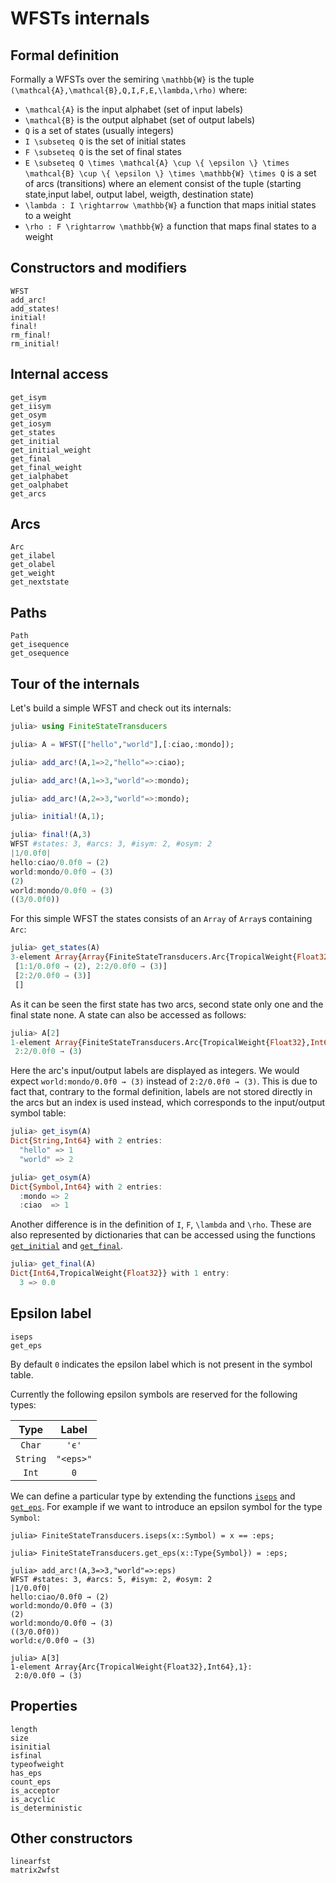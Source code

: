 # WFSTs internals

## Formal definition 

Formally a WFSTs over the semiring ``\mathbb{W}`` is the tuple ``(\mathcal{A},\mathcal{B},Q,I,F,E,\lambda,\rho)`` where:
* ``\mathcal{A}`` is the input alphabet (set of input labels)
* ``\mathcal{B}`` is the output alphabet (set of output labels)
* ``Q`` is a set of states (usually integers)
* ``I \subseteq Q`` is the set of initial states
* ``F \subseteq Q`` is the set of final states
* ``E \subseteq Q \times \mathcal{A} \cup \{ \epsilon \} \times \mathcal{B} \cup \{ \epsilon \} \times \mathbb{W} \times Q`` is a set of arcs (transitions) where an element consist of the tuple (starting state,input label, output label, weigth, destination state)
* ``\lambda : I \rightarrow \mathbb{W}`` a function that maps initial states to a weight 
* ``\rho : F \rightarrow \mathbb{W}`` a function that maps final states to a weight 

## Constructors and modifiers

```@docs
WFST
add_arc!
add_states!
initial!
final!
rm_final!
rm_initial!
```

## Internal access

```@docs
get_isym
get_iisym
get_osym
get_iosym
get_states
get_initial
get_initial_weight
get_final
get_final_weight
get_ialphabet
get_oalphabet
get_arcs
```

## Arcs
```@docs
Arc
get_ilabel
get_olabel
get_weight
get_nextstate
```

## Paths

```@docs
Path
get_isequence
get_osequence
```

## Tour of the internals

Let's build a simple WFST and check out its internals: 
```julia
julia> using FiniteStateTransducers

julia> A = WFST(["hello","world"],[:ciao,:mondo]);

julia> add_arc!(A,1=>2,"hello"=>:ciao);

julia> add_arc!(A,1=>3,"world"=>:mondo);

julia> add_arc!(A,2=>3,"world"=>:mondo);

julia> initial!(A,1);

julia> final!(A,3)
WFST #states: 3, #arcs: 3, #isym: 2, #osym: 2
|1/0.0f0|
hello:ciao/0.0f0 → (2)
world:mondo/0.0f0 → (3)
(2)
world:mondo/0.0f0 → (3)
((3/0.0f0))

```

For this simple WFST the states consists of an `Array` of `Array`s containing `Arc`:
```julia
julia> get_states(A)
3-element Array{Array{FiniteStateTransducers.Arc{TropicalWeight{Float32},Int64},1},1}:
 [1:1/0.0f0 → (2), 2:2/0.0f0 → (3)]
 [2:2/0.0f0 → (3)]
 []
```
As it can be seen the first state has two arcs, second state only one and the final state none.
A state can also be accessed as follows:
```julia
julia> A[2]
1-element Array{FiniteStateTransducers.Arc{TropicalWeight{Float32},Int64},1}:
 2:2/0.0f0 → (3)
```
Here the arc's input/output labels are displayed as integers. We would expect `world:mondo/0.0f0 → (3)` instead of `2:2/0.0f0 → (3)`. 
This is due to fact that, contrary to the formal definition, labels are not stored directly in the arcs but an index is used instead, which corresponds to the input/output symbol table:
```julia
julia> get_isym(A)
Dict{String,Int64} with 2 entries:
  "hello" => 1
  "world" => 2

julia> get_osym(A)
Dict{Symbol,Int64} with 2 entries:
  :mondo => 2
  :ciao  => 1
```

Another difference is in the definition of ``I``, ``F``, ``\lambda`` and ``\rho``.
These are also represented by dictionaries that can be accessed using the functions [`get_initial`](@ref) and [`get_final`](@ref).
```julia
julia> get_final(A)
Dict{Int64,TropicalWeight{Float32}} with 1 entry:
  3 => 0.0

```

## Epsilon label

```@docs
iseps
get_eps
```

By default `0` indicates the epsilon label which is not present in the symbol table.

Currently the following epsilon symbols are reserved for the following types:

| Type     |     Label |
|:--------:|:---------:|
| `Char`   | `'ϵ'`     |
| `String` | `"<eps>"` |
| `Int`    | `0`       |

We can define a particular type by extending the functions [`iseps`](@ref) and [`get_eps`](@ref).
For example if we want to introduce an epsilon symbol for the type `Symbol`:
```
julia> FiniteStateTransducers.iseps(x::Symbol) = x == :eps;

julia> FiniteStateTransducers.get_eps(x::Type{Symbol}) = :eps;

julia> add_arc!(A,3=>3,"world"=>:eps)
WFST #states: 3, #arcs: 5, #isym: 2, #osym: 2
|1/0.0f0|
hello:ciao/0.0f0 → (2)
world:mondo/0.0f0 → (3)
(2)
world:mondo/0.0f0 → (3)
((3/0.0f0))
world:ϵ/0.0f0 → (3)

julia> A[3]
1-element Array{Arc{TropicalWeight{Float32},Int64},1}:
 2:0/0.0f0 → (3)
```

## Properties

```@docs
length
size
isinitial
isfinal
typeofweight
has_eps
count_eps
is_acceptor
is_acyclic
is_deterministic
```

## Other constructors

```@docs
linearfst
matrix2wfst
```
